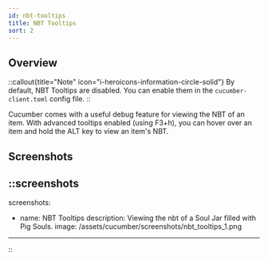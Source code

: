```yaml
---
id: nbt-tooltips
title: NBT Tooltips
sort: 2
---
```


## Overview

::callout{title="Note" icon="i-heroicons-information-circle-solid"}
By default, NBT Tooltips are disabled. You can enable them in the `cucumber-client.toml` config file. 
::

Cucumber comes with a useful debug feature for viewing the NBT of an item. With advanced tooltips enabled (using F3+h), you can hover over an item and hold the ALT key to view an item's NBT.

## Screenshots

::screenshots
---
screenshots:
  - name: NBT Tooltips
    description: Viewing the nbt of a Soul Jar filled with Pig Souls.
    image: /assets/cucumber/screenshots/nbt_tooltips_1.png
---
::
